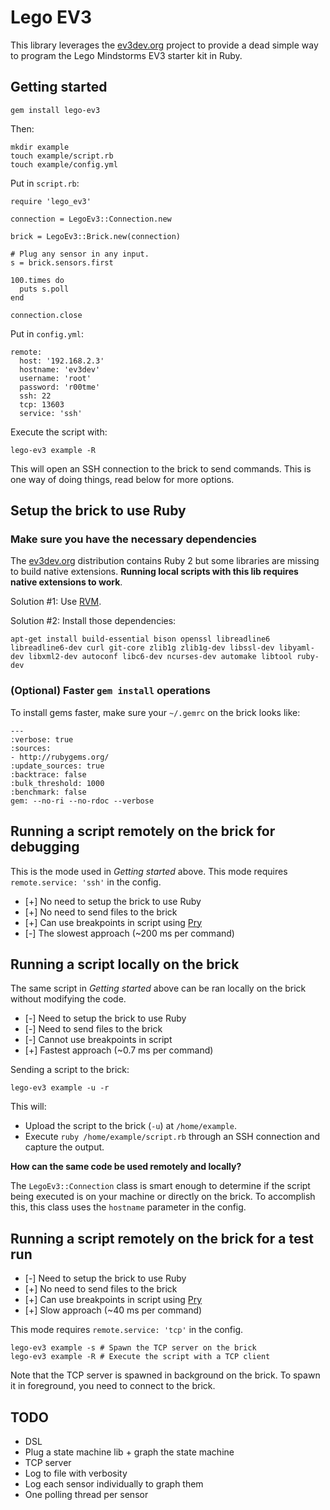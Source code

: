 # Lego EV3

This library leverages the [ev3dev.org](http://www.ev3dev.org) project to provide a dead simple way to program the Lego Mindstorms EV3 starter kit in Ruby.

## Getting started

    gem install lego-ev3

Then:

    mkdir example
    touch example/script.rb
    touch example/config.yml

Put in `script.rb`:

    require 'lego_ev3'

    connection = LegoEv3::Connection.new

    brick = LegoEv3::Brick.new(connection)

    # Plug any sensor in any input.
    s = brick.sensors.first

    100.times do
      puts s.poll
    end

    connection.close

Put in `config.yml`:

    remote:
      host: '192.168.2.3'
      hostname: 'ev3dev'
      username: 'root'
      password: 'r00tme'
      ssh: 22
      tcp: 13603
      service: 'ssh'

Execute the script with:

    lego-ev3 example -R

This will open an SSH connection to the brick to send commands. This is one way of doing things, read below for more options.

## Setup the brick to use Ruby

### Make sure you have the necessary dependencies

The [ev3dev.org](http://www.ev3dev.org) distribution contains Ruby 2 but some libraries are missing to build native extensions. **Running local scripts with this lib requires native extensions to work**.

Solution #1: Use [RVM](https://rvm.io).

Solution #2: Install those dependencies:

    apt-get install build-essential bison openssl libreadline6 libreadline6-dev curl git-core zlib1g zlib1g-dev libssl-dev libyaml-dev libxml2-dev autoconf libc6-dev ncurses-dev automake libtool ruby-dev

### (Optional) Faster `gem install` operations

To install gems faster, make sure your `~/.gemrc` on the brick looks like:

    ---
    :verbose: true
    :sources:
    - http://rubygems.org/
    :update_sources: true
    :backtrace: false
    :bulk_threshold: 1000
    :benchmark: false
    gem: --no-ri --no-rdoc --verbose

## Running a script remotely on the brick for debugging

This is the mode used in _Getting started_ above.
This mode requires `remote.service: 'ssh'` in the config.

* [+] No need to setup the brick to use Ruby
* [+] No need to send files to the brick
* [+] Can use breakpoints in script using [Pry](https://github.com/pry/pry)
* [-] The slowest approach (~200 ms per command)

## Running a script locally on the brick

The same script in _Getting started_ above can be ran locally on the brick without modifying the code.

* [-] Need to setup the brick to use Ruby
* [-] Need to send files to the brick
* [-] Cannot use breakpoints in script
* [+] Fastest approach (~0.7 ms per command)

Sending a script to the brick:

    lego-ev3 example -u -r

This will:

* Upload the script to the brick (`-u`) at `/home/example`.
* Execute `ruby /home/example/script.rb` through an SSH connection and capture the output.

**How can the same code be used remotely and locally?**

The `LegoEv3::Connection` class is smart enough to determine if the script being executed is on your machine or directly on the brick. To accomplish this, this class uses the `hostname` parameter in the config.

## Running a script remotely on the brick for a test run

* [-] Need to setup the brick to use Ruby
* [+] No need to send files to the brick
* [+] Can use breakpoints in script using [Pry](https://github.com/pry/pry)
* [+] Slow approach (~40 ms per command)

This mode requires `remote.service: 'tcp'` in the config.

    lego-ev3 example -s # Spawn the TCP server on the brick
    lego-ev3 example -R # Execute the script with a TCP client

Note that the TCP server is spawned in background on the brick.
To spawn it in foreground, you need to connect to the brick.

## TODO

* DSL
* Plug a state machine lib + graph the state machine
* TCP server
* Log to file with verbosity
* Log each sensor individually to graph them
* One polling thread per sensor